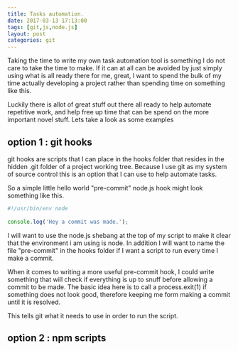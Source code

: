 ```yaml
---
title: Tasks automation.
date: 2017-03-13 17:13:00
tags: [git,js,node.js]
layout: post
categories: git
---
```


Taking the time to write my own task automation tool is something I do not care to take the time to make. If it can at all can be avoided by just simply using what is all ready there for me, great, I want to spend the bulk of my time actually developing a project rather than spending time on something like this.

Luckily there is allot of great stuff out there all ready to help automate repetitive work, and help free up time that can be spend on the more important novel stuff. Lets take a look as some examples

## option 1 : git hooks

git hooks are scripts that I can place in the hooks folder that resides in the hidden .git folder of a project working tree. Because I use git as my system of source control this is an option that I can use to help automate tasks.


So a simple little hello world "pre-commit" node.js hook might look something like this.

```js
#!/usr/bin/env node
 
console.log('Hey a commit was made.');
```

I will want to use the node.js shebang at the top of my script to make it clear that the environment i am using is node. In addition I will want to name the file "pre-commit" in the hooks folder if I want a script to run every time I make a commit.

When it comes to writing a more useful pre-commit hook, I could write something that will check if everything is up to snuff before allowing a commit to be made. The basic idea here is to call a process.exit(1) if something does not look good, therefore keeping me form making a commit until it is resolved.


This tells git what it needs to use in order to run the script.

## option 2 : npm scripts

